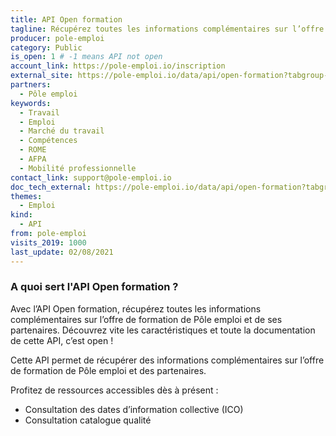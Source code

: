 ```yaml
---
title: API Open formation
tagline: Récupérez toutes les informations complémentaires sur l’offre de formation de Pôle emploi et de ses partenaires.
producer: pole-emploi
category: Public
is_open: 1 # -1 means API not open
account_link: https://pole-emploi.io/inscription
external_site: https://pole-emploi.io/data/api/open-formation?tabgroup-api=documentation&doc-section=api-doc-section-caracteristiques
partners:
  - Pôle emploi
keywords:
  - Travail
  - Emploi
  - Marché du travail
  - Compétences
  - ROME
  - AFPA
  - Mobilité professionnelle
contact_link: support@pole-emploi.io
doc_tech_external: https://pole-emploi.io/data/api/open-formation?tabgroup-api=documentation&doc-section=api-doc-section-caracteristiques
themes:
  - Emploi
kind:
  - API
from: pole-emploi
visits_2019: 1000
last_update: 02/08/2021
---
```


### A quoi sert l'API Open formation ?

Avec l’API Open formation, récupérez toutes les informations complémentaires sur l’offre de formation de Pôle emploi et de ses partenaires. Découvrez vite les caractéristiques et toute la documentation de cette API, c’est open !

Cette API permet de récupérer des informations complémentaires sur l’offre de formation de Pôle emploi et des partenaires.

Profitez de ressources accessibles dès à présent :

- Consultation des dates d’information collective (ICO)
- Consultation catalogue qualité
